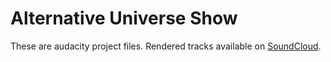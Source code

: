 Alternative Universe Show
==========
These are audacity project files.  Rendered tracks available on [SoundCloud](https://soundcloud.com/alternative-universe).
